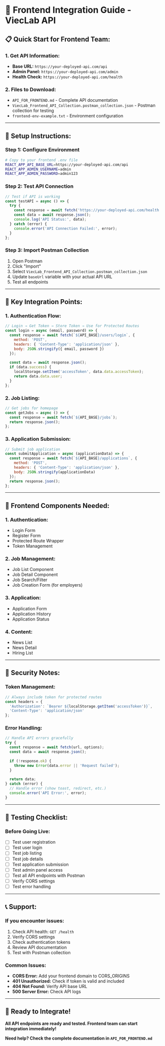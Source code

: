 # 🚀 Frontend Integration Guide - ViecLab API

## 📋 **Quick Start for Frontend Team:**

### **1. Get API Information:**
- **Base URL:** `https://your-deployed-api.com/api`
- **Admin Panel:** `https://your-deployed-api.com/admin`
- **Health Check:** `https://your-deployed-api.com/health`

### **2. Files to Download:**
- `API_FOR_FRONTEND.md` - Complete API documentation
- `ViecLab_Frontend_API_Collection.postman_collection.json` - Postman collection for testing
- `frontend-env-example.txt` - Environment configuration

---

## 🔧 **Setup Instructions:**

### **Step 1: Configure Environment**
```bash
# Copy to your frontend .env file
REACT_APP_API_BASE_URL=https://your-deployed-api.com/api
REACT_APP_ADMIN_USERNAME=admin
REACT_APP_ADMIN_PASSWORD=admin123
```

### **Step 2: Test API Connection**
```javascript
// Test if API is working
const testAPI = async () => {
  try {
    const response = await fetch('https://your-deployed-api.com/health');
    const data = await response.json();
    console.log('API Status:', data);
  } catch (error) {
    console.error('API Connection Failed:', error);
  }
};
```

### **Step 3: Import Postman Collection**
1. Open Postman
2. Click "Import"
3. Select `ViecLab_Frontend_API_Collection.postman_collection.json`
4. Update `baseUrl` variable with your actual API URL
5. Test all endpoints

---

## 🎯 **Key Integration Points:**

### **1. Authentication Flow:**
```javascript
// Login → Get Token → Store Token → Use for Protected Routes
const login = async (email, password) => {
  const response = await fetch(`${API_BASE}/users/login`, {
    method: 'POST',
    headers: { 'Content-Type': 'application/json' },
    body: JSON.stringify({ email, password })
  });
  
  const data = await response.json();
  if (data.success) {
    localStorage.setItem('accessToken', data.data.accessToken);
    return data.data.user;
  }
};
```

### **2. Job Listing:**
```javascript
// Get jobs for homepage
const getJobs = async () => {
  const response = await fetch(`${API_BASE}/jobs`);
  return response.json();
};
```

### **3. Application Submission:**
```javascript
// Submit job application
const submitApplication = async (applicationData) => {
  const response = await fetch(`${API_BASE}/applications`, {
    method: 'POST',
    headers: { 'Content-Type': 'application/json' },
    body: JSON.stringify(applicationData)
  });
  return response.json();
};
```

---

## 📱 **Frontend Components Needed:**

### **1. Authentication:**
- Login Form
- Register Form
- Protected Route Wrapper
- Token Management

### **2. Job Management:**
- Job List Component
- Job Detail Component
- Job Search/Filter
- Job Creation Form (for employers)

### **3. Application:**
- Application Form
- Application History
- Application Status

### **4. Content:**
- News List
- News Detail
- Hiring List

---

## 🔐 **Security Notes:**

### **Token Management:**
```javascript
// Always include token for protected routes
const headers = {
  'Authorization': `Bearer ${localStorage.getItem('accessToken')}`,
  'Content-Type': 'application/json'
};
```

### **Error Handling:**
```javascript
// Handle API errors gracefully
try {
  const response = await fetch(url, options);
  const data = await response.json();
  
  if (!response.ok) {
    throw new Error(data.error || 'Request failed');
  }
  
  return data;
} catch (error) {
  // Handle error (show toast, redirect, etc.)
  console.error('API Error:', error);
}
```

---

## 🧪 **Testing Checklist:**

### **Before Going Live:**
- [ ] Test user registration
- [ ] Test user login
- [ ] Test job listing
- [ ] Test job details
- [ ] Test application submission
- [ ] Test admin panel access
- [ ] Test all API endpoints with Postman
- [ ] Verify CORS settings
- [ ] Test error handling

---

## 📞 **Support:**

### **If you encounter issues:**
1. Check API health: `GET /health`
2. Verify CORS settings
3. Check authentication tokens
4. Review API documentation
5. Test with Postman collection

### **Common Issues:**
- **CORS Error:** Add your frontend domain to CORS_ORIGINS
- **401 Unauthorized:** Check if token is valid and included
- **404 Not Found:** Verify API base URL
- **500 Server Error:** Check API logs

---

## 🎉 **Ready to Integrate!**

**All API endpoints are ready and tested. Frontend team can start integration immediately!**

**Need help? Check the complete documentation in `API_FOR_FRONTEND.md`**
